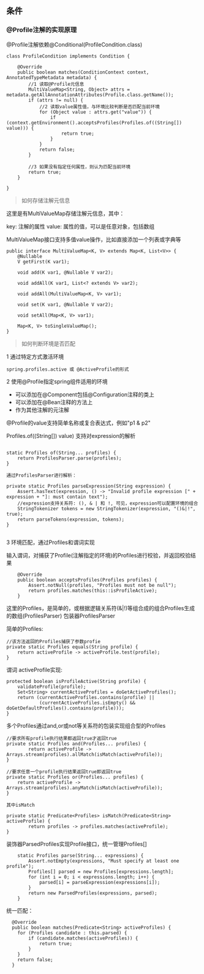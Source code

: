 ## 条件

### @Profile注解的实现原理

@Profile注解依赖@Conditional(ProfileCondition.class)

```
class ProfileCondition implements Condition {

	@Override
	public boolean matches(ConditionContext context, AnnotatedTypeMetadata metadata) {
        //1 读取@Profile元信息
		MultiValueMap<String, Object> attrs = metadata.getAllAnnotationAttributes(Profile.class.getName());
		if (attrs != null) {
            //2 读取value属性值，与环境比较判断是否匹配当前环境
			for (Object value : attrs.get("value")) {
				if (context.getEnvironment().acceptsProfiles(Profiles.of((String[]) value))) {
					return true;
				}
			}
			return false;
		}

        //3 如果没有指定任何属性，则认为匹配当前环境
		return true;
	}

}

```

> 如何存储注解元信息

这里是有MultiValueMap存储注解元信息，其中：

key: 注解的属性
value: 属性的值，可以是任意对象，包括数组

MultiValueMap接口支持多值value操作，比如直接添加一个列表或字典等

```
public interface MultiValueMap<K, V> extends Map<K, List<V>> {
    @Nullable
    V getFirst(K var1);

    void add(K var1, @Nullable V var2);

    void addAll(K var1, List<? extends V> var2);

    void addAll(MultiValueMap<K, V> var1);

    void set(K var1, @Nullable V var2);

    void setAll(Map<K, V> var1);

    Map<K, V> toSingleValueMap();
}

```

> 如何判断环境是否匹配

1 通过特定方式激活环境

```
spring.profiles.active 或 @ActiveProfile的形式

```

2 使用@Profile指定spring组件适用的环境

* 可以添加在@Component包括@Configuration注释的类上
* 可以添加在@Bean注释的方法上
* 作为其他注解的元注解

@Profile的value支持简单名称或复合表达式，例如"p1 & p2"

Profiles.of((String[]) value) 支持对expression的解析

```

static Profiles of(String... profiles) {
	return ProfilesParser.parse(profiles);
}

通过ProfilesParser进行解析：

private static Profiles parseExpression(String expression) {
	Assert.hasText(expression, () -> "Invalid profile expression [" + expression + "]: must contain text");
    //expression支持关系符: (), & | 和 !, 可见，expression可以配置环境的组合
	StringTokenizer tokens = new StringTokenizer(expression, "()&|!", true);
	return parseTokens(expression, tokens);
}


```

3 环境匹配，通过Profiles和谓词实现

输入谓词，对捕获了Profile(注解指定的环境)的Profiles进行校验，并返回校验结果

```
	@Override
	public boolean acceptsProfiles(Profiles profiles) {
		Assert.notNull(profiles, "Profiles must not be null");
		return profiles.matches(this::isProfileActive);
	}

```

这里的Profiles，是简单的，或根据逻辑关系符(&|!)等组合成的组合Profiles生成的数组(ProfilesParser) 包装器ProfilesParser

简单的Profiles:

```
//该方法返回的Profiles捕获了参数profie
private static Profiles equals(String profile) {
	return activeProfile -> activeProfile.test(profile);
}

```


谓词 activeProfile实现:

```
protected boolean isProfileActive(String profile) {
	validateProfile(profile);
	Set<String> currentActiveProfiles = doGetActiveProfiles();
	return (currentActiveProfiles.contains(profile) ||
			(currentActiveProfiles.isEmpty() && doGetDefaultProfiles().contains(profile)));
}

```

多个Profiles通过and,or或not等关系符的包装实现组合型的Profiles

```
//要求所有profile执行结果都返回true才返回true
private static Profiles and(Profiles... profiles) {
		return activeProfile -> Arrays.stream(profiles).allMatch(isMatch(activeProfile));
}

//要求任意一个profile执行结果返回true即返回true
private static Profiles or(Profiles... profiles) {
	return activeProfile -> Arrays.stream(profiles).anyMatch(isMatch(activeProfile));
}

其中isMatch

private static Predicate<Profiles> isMatch(Predicate<String> activeProfile) {
		return profiles -> profiles.matches(activeProfile);
}

```

装饰器ParsedProfiles实现Profile接口，统一管理Profiles[]

```
	static Profiles parse(String... expressions) {
		Assert.notEmpty(expressions, "Must specify at least one profile");
		Profiles[] parsed = new Profiles[expressions.length];
		for (int i = 0; i < expressions.length; i++) {
			parsed[i] = parseExpression(expressions[i]);
		}
		return new ParsedProfiles(expressions, parsed);
	}

```

统一匹配：

```
  @Override
  public boolean matches(Predicate<String> activeProfiles) {
  	for (Profiles candidate : this.parsed) {
  		if (candidate.matches(activeProfiles)) {
  			return true;
  		}
  	}
  	return false;
  }

```
